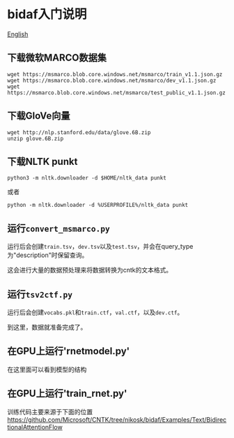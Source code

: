 # bidaf入门说明

[English](/examples/cntk/python/RNet/README.md)

## 下载微软MARCO数据集

    wget https://msmarco.blob.core.windows.net/msmarco/train_v1.1.json.gz
    wget https://msmarco.blob.core.windows.net/msmarco/dev_v1.1.json.gz
    wget https://msmarco.blob.core.windows.net/msmarco/test_public_v1.1.json.gz
    

## 下载GloVe向量

    wget http://nlp.stanford.edu/data/glove.6B.zip
    unzip glove.6B.zip
    

## 下载NLTK punkt

    python3 -m nltk.downloader -d $HOME/nltk_data punkt
    

或者

    python -m nltk.downloader -d %USERPROFILE%/nltk_data punkt
    

## 运行`convert_msmarco.py`

运行后会创建`train.tsv`，`dev.tsv`以及`test.tsv`，并会在query_type为"description"时保留查询。

这会进行大量的数据预处理来将数据转换为cntk的文本格式。

## 运行`tsv2ctf.py`

运行后会创建`vocabs.pkl`和`train.ctf`，`val.ctf`，以及`dev.ctf`。

到这里，数据就准备完成了。

## 在GPU上运行'rnetmodel.py'

在这里面可以看到模型的结构

## 在GPU上运行'train_rnet.py'

训练代码主要来源于下面的位置 https://github.com/Microsoft/CNTK/tree/nikosk/bidaf/Examples/Text/BidirectionalAttentionFlow